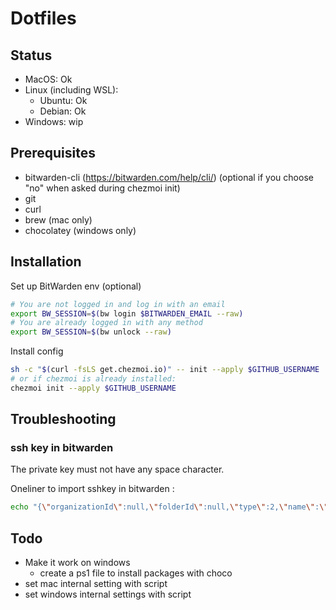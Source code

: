 # Dotfiles

## Status
* MacOS: Ok
* Linux (including WSL): 
  - Ubuntu: Ok
  - Debian: Ok
* Windows: wip

## Prerequisites

* bitwarden-cli (https://bitwarden.com/help/cli/) (optional if you choose "no" when asked during chezmoi init)
* git
* curl
* brew (mac only)
* chocolatey (windows only)

## Installation

Set up BitWarden env (optional)
```sh
# You are not logged in and log in with an email
export BW_SESSION=$(bw login $BITWARDEN_EMAIL --raw)
# You are already logged in with any method
export BW_SESSION=$(bw unlock --raw)
```

Install config
```sh 
sh -c "$(curl -fsLS get.chezmoi.io)" -- init --apply $GITHUB_USERNAME
# or if chezmoi is already installed:
chezmoi init --apply $GITHUB_USERNAME
```

## Troubleshooting
### ssh key in bitwarden
The private key must not have any space character.

Oneliner to import sshkey in bitwarden :
```sh 
echo "{\"organizationId\":null,\"folderId\":null,\"type\":2,\"name\":\"sshkey\",\"notes\":\"$(sed -e ':a' -e 'N' -e '$!ba' -e 's/\n/\\\\n/g' ~/.ssh/id_rsa)\",\"favorite\":false,\"fields\":[],\"login\":null,\"secureNote\":{\"type\":0},\"card\":null,\"identity\":null}" | bw encode | bw create item
```

## Todo
* Make it work on windows
  - create a ps1 file to install packages with choco
* set mac internal setting with script
* set windows internal settings with script
